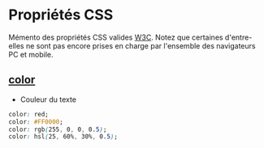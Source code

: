 # Propriétés CSS

Mémento des propriétés CSS valides [W3C](https://www.w3.org/). Notez que certaines d'entre-elles ne sont pas encore prises en charge par l'ensemble des navigateurs PC et mobile.

## [color](https://developer.mozilla.org/fr/docs/Web/CSS/color)

+ Couleur du texte

```css
color: red;
color: #FF0000;
color: rgb(255, 0, 0, 0.5);
color: hsl(25, 60%, 30%, 0.5);
```
